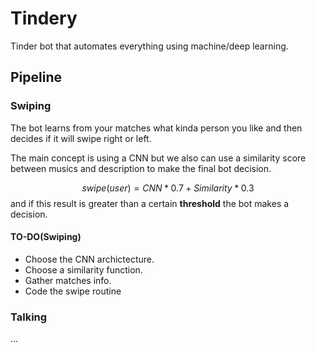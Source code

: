 # Tindery
Tinder bot that automates everything using machine/deep learning.


## Pipeline
### Swiping
The bot learns from your matches what kinda person you like and then decides if it will swipe right or left.

The main concept is using a CNN but we also can use a similarity score between musics and description to make the final bot decision.

$$swipe(user) = CNN*0.7 + Similarity*0.3$$  and if this result is greater than a certain **threshold** the bot makes a decision.


#### TO-DO(Swiping)
* Choose the CNN archictecture.
* Choose a similarity function.
* Gather matches info.
* Code the swipe routine

### Talking
...